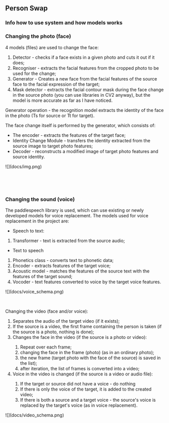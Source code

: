 <h2>Person Swap </h2>


<!--<div id="content-main">-->
<h3>Info how to use system and how models works </h3>

<h3>Changing the photo (face)</h3>
<p><span style="font-weight: 400;">4 models (files) are used to change the face:</span></p>
<ol>
<li style="font-weight: 400;"><span style="font-weight: 400;">Detector - checks if a face exists in a given photo and cuts it out if it does;</span></li>
<li style="font-weight: 400;"><span style="font-weight: 400;">Recogniser - extracts the facial features from the cropped photo to be used for the change;</span></li>
<li style="font-weight: 400;"><span style="font-weight: 400;">Generator - Creates a new face from the facial features of the source face to the facial expression of the target;</span></li>
<li style="font-weight: 400;"><span style="font-weight: 400;">Mask detector - extracts the facial contour mask during the face change in the source photo (you can use libraries in CV2 anyway), but the model is more accurate as far as I have noticed.</span></li>
</ol>
<p><span style="font-weight: 400;">Generator operation - the recognition model extracts the identity of the face in the photo (Ts for source or Tt for target).</span></p>
<p><span style="font-weight: 400;">The face change itself is performed by the generator, which consists of:</span></p>
<ul>
<li style="font-weight: 400;"><span style="font-weight: 400;">The encoder - extracts the features of the target face;</span></li>
<li style="font-weight: 400;"><span style="font-weight: 400;">Identity Change Module - transfers the identity extracted from the source image to target photo features;</span></li>
<li style="font-weight: 400;"><span style="font-weight: 400;">Decoder - reconstructs a modified image of target photo features and source identity.&nbsp;</span></li>
</ul>
![](docs/img.png)
<p>&nbsp;</p>
<p>&nbsp;</p>
<h3>Changing the sound (voice)</h3>
<p><span style="font-weight: 400;">The paddlespeech library is used, which can use existing or newly developed models for voice replacement. The models used for voice replacement in the project are:</span></p>
<ul>
<li style="font-weight: 400;"><span style="font-weight: 400;">Speech to text:</span></li>
</ul>
<ol>
<li style="font-weight: 400;"><span style="font-weight: 400;">Transformer - text is extracted from the source audio;</span></li>
</ol>
<ul>
<li style="font-weight: 400;"><span style="font-weight: 400;">Text to speech</span></li>
</ul>
<ol>
<li style="font-weight: 400;"><span style="font-weight: 400;">Phonetics class - converts text to phonetic data;</span></li>
<li style="font-weight: 400;"><span style="font-weight: 400;">Encoder - extracts features of the target voice;</span></li>
<li style="font-weight: 400;"><span style="font-weight: 400;">Acoustic model - matches the features of the source text with the features of the target sound;</span></li>
<li style="font-weight: 400;"><span style="font-weight: 400;">Vocoder - text features converted to voice by the target voice features.</span></li>
</ol>
![](docs/voice_schema.png)
<p>&nbsp;</p>
<p><span style="font-weight: 400;">Changing the video (face and/or voice):</span></p>
<ol>
<li style="font-weight: 400;"><span style="font-weight: 400;">Separates the audio of the target video (if it exists);</span></li>
<li style="font-weight: 400;"><span style="font-weight: 400;">If the source is a video, the first frame containing the person is taken (if the source is a photo, nothing is done);</span></li>
<li style="font-weight: 400;"><span style="font-weight: 400;">Changes the face in the video (if the source is a photo or video):</span></li>
<ol>
<li style="font-weight: 400;"><span style="font-weight: 400;">Repeat over each frame;</span></li>
<li style="font-weight: 400;"><span style="font-weight: 400;">changing the face in the frame (photo) (as in an ordinary photo);</span></li>
<li style="font-weight: 400;"><span style="font-weight: 400;">the new frame (target photo with the face of the source) is saved in the list);</span></li>
<li style="font-weight: 400;"><span style="font-weight: 400;">after iteration, the list of frames is converted into a video;</span></li>
</ol>
<li style="font-weight: 400;"><span style="font-weight: 400;">Voice in the video is changed (if the source is a video or audio file):</span></li>
<ol>
<li style="font-weight: 400;"><span style="font-weight: 400;">If the target or source did not have a voice - do nothing</span></li>
<li style="font-weight: 400;"><span style="font-weight: 400;">If there is only the voice of the target, it is added to the created video;</span></li>
<li style="font-weight: 400;"><span style="font-weight: 400;">If there is both a source and a target voice - the source's voice is replaced by the target's voice (as in voice replacement).</span></li>
</ol>

</ol>
![](docs/video_schema.png)
<p>&nbsp;</p>
<p><span style="font-weight: 400;">&nbsp;</span></p>
<!--</div>-->


